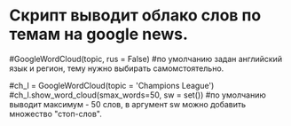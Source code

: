# Cкрипт выводит облако слов по темам на google news.
  
#GoogleWordCloud(topic, rus = False)
#по умолчанию задан английский язык и регион, тему нужно выбирать самомстоятельно.


#ch_l = GoogleWordCloud(topic = 'Champions League')
#ch_l.show_word_cloud(smax_words=50, sw = set())
#по умолчанию выводит максимум - 50 слов, в аргумент sw можно добавить множество "стоп-слов".
